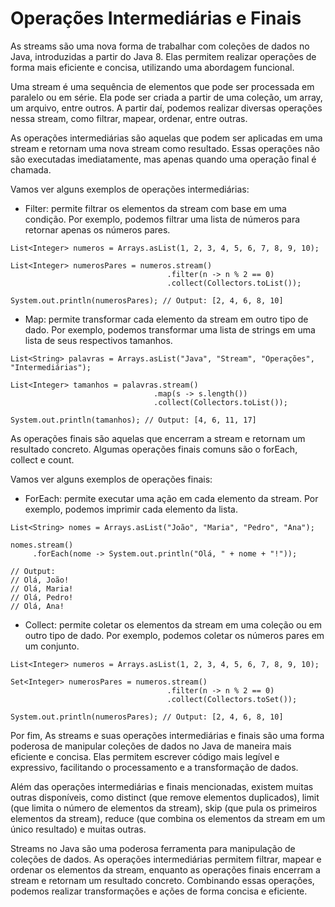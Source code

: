 # Operações Intermediárias e Finais

As streams são uma nova forma de trabalhar com coleções de dados no Java, introduzidas a partir do Java 8. Elas permitem realizar operações de forma mais eficiente e concisa, utilizando uma abordagem funcional.

Uma stream é uma sequência de elementos que pode ser processada em paralelo ou em série. Ela pode ser criada a partir de uma coleção, um array, um arquivo, entre outros. A partir daí, podemos realizar diversas operações nessa stream, como filtrar, mapear, ordenar, entre outras.

As operações intermediárias são aquelas que podem ser aplicadas em uma stream e retornam uma nova stream como resultado. Essas operações não são executadas imediatamente, mas apenas quando uma operação final é chamada.

Vamos ver alguns exemplos de operações intermediárias:

* Filter: permite filtrar os elementos da stream com base em uma condição. Por exemplo, podemos filtrar uma lista de números para retornar apenas os números pares.

```
List<Integer> numeros = Arrays.asList(1, 2, 3, 4, 5, 6, 7, 8, 9, 10);

List<Integer> numerosPares = numeros.stream()
                                   .filter(n -> n % 2 == 0)
                                   .collect(Collectors.toList());

System.out.println(numerosPares); // Output: [2, 4, 6, 8, 10]
```

* Map: permite transformar cada elemento da stream em outro tipo de dado. Por exemplo, podemos transformar uma lista de strings em uma lista de seus respectivos tamanhos.

```
List<String> palavras = Arrays.asList("Java", "Stream", "Operações", "Intermediárias");

List<Integer> tamanhos = palavras.stream()
                                .map(s -> s.length())
                                .collect(Collectors.toList());

System.out.println(tamanhos); // Output: [4, 6, 11, 17]
```

As operações finais são aquelas que encerram a stream e retornam um resultado concreto. Algumas operações finais comuns são o forEach, collect e count.

Vamos ver alguns exemplos de operações finais:

* ForEach: permite executar uma ação em cada elemento da stream. Por exemplo, podemos imprimir cada elemento da lista.

```
List<String> nomes = Arrays.asList("João", "Maria", "Pedro", "Ana");

nomes.stream()
     .forEach(nome -> System.out.println("Olá, " + nome + "!"));

// Output:
// Olá, João!
// Olá, Maria!
// Olá, Pedro!
// Olá, Ana!
```

* Collect: permite coletar os elementos da stream em uma coleção ou em outro tipo de dado. Por exemplo, podemos coletar os números pares em um conjunto.

```
List<Integer> numeros = Arrays.asList(1, 2, 3, 4, 5, 6, 7, 8, 9, 10);

Set<Integer> numerosPares = numeros.stream()
                                   .filter(n -> n % 2 == 0)
                                   .collect(Collectors.toSet());

System.out.println(numerosPares); // Output: [2, 4, 6, 8, 10]
```

Por fim, As streams e suas operações intermediárias e finais são uma forma poderosa de manipular coleções de dados no Java de maneira mais eficiente e concisa. Elas permitem escrever código mais legível e expressivo, facilitando o processamento e a transformação de dados.

Além das operações intermediárias e finais mencionadas, existem muitas outras disponíveis, como distinct (que remove elementos duplicados), limit (que limita o número de elementos da stream), skip (que pula os primeiros elementos da stream), reduce (que combina os elementos da stream em um único resultado) e muitas outras.

Streams no Java são uma poderosa ferramenta para manipulação de coleções de dados. As operações intermediárias permitem filtrar, mapear e ordenar os elementos da stream, enquanto as operações finais encerram a stream e retornam um resultado concreto. Combinando essas operações, podemos realizar transformações e ações de forma concisa e eficiente.
